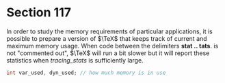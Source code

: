 # Section 117

In order to study the memory requirements of particular applications, it is possible to prepare a version of $\TeX$ that keeps track of current and maximum memory usage.
When code between the delimiters **stat .. tats**. is not "commented out", $\TeX$ will run a bit slower but it will report these statistics when *tracing_stats* is sufficiently large.

```c << Global variables >>+=
int var_used, dyn_used; // how much memory is in use
```
